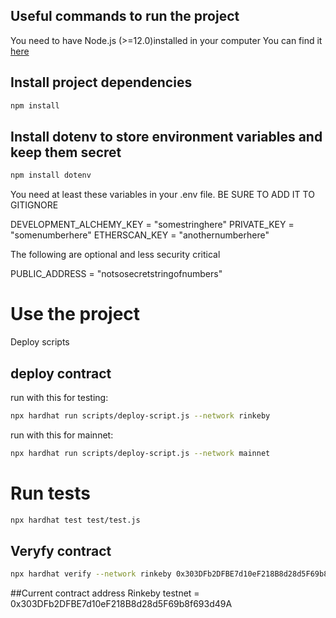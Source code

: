 ## Useful commands to run the project 

You need to have Node.js (>=12.0)installed in your computer
You can find it [here](https://nodejs.org/en/)

## Install project dependencies
```bash
npm install
```

## Install dotenv to store environment variables and keep them secret
```bash
npm install dotenv
```

You need at least these variables in your .env file. BE SURE TO ADD IT TO GITIGNORE

DEVELOPMENT_ALCHEMY_KEY = "somestringhere"
PRIVATE_KEY = "somenumberhere"
ETHERSCAN_KEY = "anothernumberhere"

The following are optional and less security critical

PUBLIC_ADDRESS = "notsosecretstringofnumbers"

# Use the project
Deploy scripts 

## deploy contract 
run with this for testing: 
```bash
npx hardhat run scripts/deploy-script.js --network rinkeby 
```
run with this for mainnet: 
```bash
npx hardhat run scripts/deploy-script.js --network mainnet
```

# Run tests
```bash
npx hardhat test test/test.js 
```

## Veryfy contract 
```bash
npx hardhat verify --network rinkeby 0x303DFb2DFBE7d10eF218B8d28d5F69b8f693d49A
```

##Current contract address
Rinkeby testnet = 0x303DFb2DFBE7d10eF218B8d28d5F69b8f693d49A

